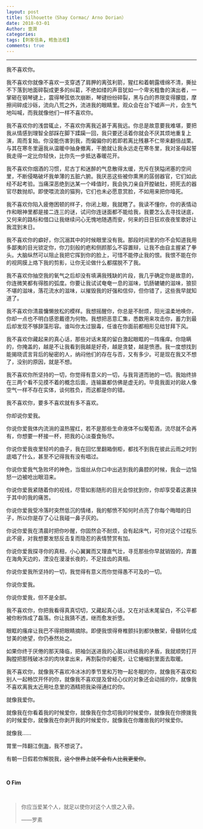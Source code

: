 ```yaml
---
layout: post
title: Silhouette（Shay Cormac/ Arno Dorian）
date: 2018-03-01
Author: 壹澗
categories: 
tags: [刺客信条, 鳕鱼法棍]
comments: true
--- 
```


***

我不喜欢你。

我不喜欢你就像不喜欢一支穿透了肩胛的离弦利箭，猩红和着朝露缠绵不清，撕扯不下落到地面碎裂成更多的纠葛，不绝如缕的声音犹如一个卑劣粗鲁的演出者，一掌砸在钢琴键上，震得琴弦依次崩断，琴键纷纷碎裂，黑与白的界限变得朦胧，摩擦间碎成沙砾，流向八荒之外，流进我的眼睛里。观众会在台下嘘声一片，会生气地叫喊，而我就像他们一样不喜欢你。

我不喜欢你的浅尝辄止，不喜欢你离我近甚于离我远。你总是故意要我难堪，要把我从情感到理智全部踩在脚下蹂躏一回，我只要还活着你就会不厌其烦地重复上演，周而复始。你没能伤害到我，而偏偏你的若即若离比残暴不仁带来翻倍战栗。与其在寒冬里逼我从温暖中抽身撤离，干脆就让我永远走在寒冬里，我对圣母起誓我走得一定比你轻快，比你先一步抵达春暖花开。

我不喜欢你烟酒的习惯，尼古丁和迷醉的气息散得太缓，充斥在狭隘闭塞的空间里，不断侵略破坏我单薄的五脏六腑。我厌恶这些被你熏黑的孱弱器官，它们如此经不起考验。当痛深恶绝到达某一个峰值时，我会执刀亲自开膛破肚，把死去的器官尽数抛却。即使喂流浪的猫狗，它们也未必愿意赏脸，不如用来把你噎死。

我不喜欢你陷入疲倦困顿的样子，你闭上眼，我就瞎了。我读不懂你，你的表情动作和眼神里都是接二连三的谜，试问你连谜面都不能给我，我要怎么去寻找谜底，又何来的路标和借口让我继续问心无愧地随遇而安，何来的日日狂欢夜夜笙歌好让我混到末日。

我不喜欢你的癖好，你沉溺其中的时候眼里没有我。那段时间里的你不会知道我用多鄙夷的目光锁定你，你刀刻般的疤和侧颜那么不容置辩，让我不由自主握紧了拳头。大脑纵然可以阻止我把它挥到你的脸上，可惜不能停止我的恨。我恨不能在你的视网膜上烙下我的剪影，让你无论做什么都摆脱不了我。

我不喜欢你抽空我的氧气之后却没有填满我残缺的片段，我几乎确定你是故意的，你连微笑都有得胜的弧度。你要让我试试奄奄一息的滋味，饥肠辘辘的滋味，狼狈不堪的滋味，落花流水的滋味，以摧毁我的好强和信仰，但你错了，这些我早就知道了。

我不喜欢你清晨慵懒放松的模样。我想摇醒你，你总是不耐烦，阳光温柔地唤你，你却一点也不明白感恩戴德为何物。我想把恶意汇集，悉数用来攻击你，蓄力到最后却发现不够辞藻形容。谁叫你太过狠毒，任谁在你面前都相形见绌甘拜下风。

我不喜欢你藏起来的真心话，那些对话末尾的留白激起眼眶的一阵瘙痒。你隐瞒的，你掩盖的，越是不让我看到我越是好奇，越是贪婪，越是愤懑。我一度想找到能揭晓谎言背后的秘密的人，纳闷他们的存在与否，又有多少。可是现在我又不想了，没别的原因，就是不想。

我不喜欢你所坚持的一切，你觉得有意义的一切，与我背道而驰的一切。我始终排在三两个看不见摸不着的概念后面，连输赢都仿佛是虚无的。毕竟我面对的敌人像空气一样不存在实体，谈何胜负，而这都是你的错。

我不喜欢你，要多不喜欢就有多不喜欢。

你却说你爱我。

你说你爱我体内流淌的温热猩红，若不是那些生命液体不似葡萄酒，流尽就不会再有，你想要一杯接一杯，把我的心淡蚕食殆尽。

你说你爱我夜里轻吟的曲子，我在回忆里翻箱倒柜，都找不到我在彼此云雨之时到底唱了什么，甚至不记得我有没有唱过。

你说你爱我气急败坏的神色，当烟丝从你口中出逃到我的鼻腔的时候，我会一边恼怒一边被呛出眼泪来。

你说你爱我紧随着你的视线，尽管如影随形的目光会惊扰到你，你却享受着这裹挟于其中的我的痛苦。

你说你爱我受冷落时突然低沉的情绪，我的郁愤不知何时点亮了你每个晦暗的日子，所以你是存了心让我碰一鼻子灰的。

你说你爱我在清晨时把你吵醒，你固然会不耐烦，会有起床气，可你对这个过程乐此不疲，对我想要发怒反击复而隐忍的表情赞赏有加。

你说你爱我探寻你的真相，小心翼翼而又理直气壮，寻觅那些你早就销毁的，弃置在海角天边的，湮没在漫漫长夜的，不足挂齿的真相。

你说你爱我所坚持的一切，我觉得有意义而你觉得愚不可及的一切。

你说你爱我。

你说你爱我，但不是全部。

我不喜欢你，你把我看得真真切切，又藏起真心话，又在对话末尾留白，不公平都被你粉饰成了磊落。你让我猜不透，继而愈发折堕。

眼眶的瘙痒让我巴不得把眼睛摘除。即便我恨得脊椎颤抖到都快散架，骨髓转化成甘美的绝望，你仍泰然处之。

如果你终于厌倦的那天降临，把袖剑送进我的心脏以终结我的矛盾，我就顺势打开胸膛把那残破冰凉的肉块拿出来，再割裂你的躯壳，让它蜷缩到里面去取暖。

我不喜欢你，就像我不喜欢冷冰冰的季节里和万物一起冬眠的你，就像我不喜欢和别人一起畅饮开怀的你，就像我不喜欢提及曾经心仪的对象还会动摇的你，就像我不喜欢离我太近用吐息里的酒精把我染得通红的你。

就像我爱你。

就像我在你看着我的时候爱你，就像我在你念叨我的时候爱你，就像我在你撩拨我的时候爱你，就像我在你剥开我的时候爱你，就像我在你雕凿我的时候爱你。

就像我……

胃里一阵翻江倒[海](https://music.163.com/#/song?id=17413778)，我不想说了。

有朝一日假若你解脱我，~~这个世界上就不会有人比我更爱你~~。

<br/>

**O Fim**

<br/>

>你应当爱某个人，就足以使你对这个人恨之入骨。
>
>——罗素
